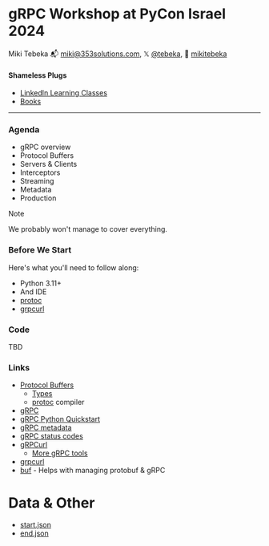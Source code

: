 # gRPC Workshop at PyCon Israel 2024

Miki Tebeka
📬 [miki@353solutions.com](mailto:miki@353solutions.com), 𝕏 [@tebeka](https://twitter.com/tebeka), 👨 [mikitebeka](https://www.linkedin.com/in/mikitebeka/)

#### Shameless Plugs

- [LinkedIn Learning Classes](https://www.linkedin.com/learning/instructors/miki-tebeka)
- [Books](https://pragprog.com/search/?q=miki+tebeka)

---

### Agenda

- gRPC overview
- Protocol Buffers
- Servers & Clients
- Interceptors
- Streaming
- Metadata
- Production

> [!NOTE]
> We probably won't manage to cover everything.

### Before We Start

Here's what you'll need to follow along:

- Python 3.11+
- And IDE
- [protoc](https://github.com/protocolbuffers/protobuf/releases)
- [grpcurl](https://github.com/fullstorydev/grpcurl/releases)


### Code

TBD


### Links

- [Protocol Buffers](https://protobuf.dev/)
    - [Types](https://protobuf.dev/programming-guides/proto3/#scalar)
    - [protoc](https://github.com/protocolbuffers/protobuf/releases) compiler
- [gRPC](https://grpc.io/)
- [gRPC Python Quickstart](https://grpc.io/docs/languages/python/quickstart/)
- [gRPC metadata](https://github.com/grpc/grpc-go/blob/master/Documentation/grpc-metadata.md)
- [gRPC status codes](https://grpc.github.io/grpc/core/md_doc_statuscodes.html)
- [gRPCurl](https://github.com/fullstorydev/grpcurl)
    - [More gRPC tools](https://github.com/grpc-ecosystem/awesome-grpc#tools)
- [grpcurl](https://github.com/fullstorydev/grpcurl/releases)
- [buf](https://buf.build/) - Helps with managing protobuf & gRPC

# Data & Other

- [start.json](data/start.json)
- [end.json](data/end.json)
